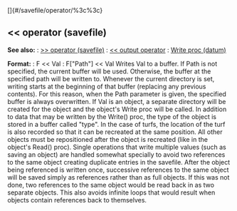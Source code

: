 []{#/savefile/operator/%3c%3c}
  ## \<\< operator (savefile)
  **See also:**
  :   [\>\> operator (savefile)](ref/savefile/operator/%3e%3e)
  :   [\<\< output operator](ref/operator/%3c%3c/output)
  :   [Write proc (datum)](ref/datum/proc/Write)
  <!-- -->
  **Format:**
  :   F \<\< Val
  :   F\[\"Path\"\] \<\< Val
  Writes Val to a buffer. If Path is not specified, the current buffer
  will be used. Otherwise, the buffer at the specified path will be
  written to. Whenever the current directory is set, writing starts at the
  beginning of that buffer (replacing any previous contents). For this
  reason, when the Path parameter is given, the specified buffer is always
  overwritten.
  If Val is an object, a separate directory will be created for the object
  and the object\'s Write proc will be called. In addition to data that
  may be written by the Write() proc, the type of the object is stored in
  a buffer called \"type\". In the case of turfs, the location of the turf
  is also recorded so that it can be recreated at the same position. All
  other objects must be repositioned after the object is recreated (like
  in the object\'s Read() proc).
  Single operations that write multiple values (such as saving an object)
  are handled somewhat specially to avoid two references to the same
  object creating duplicate entries in the savefile. After the object
  being referenced is written once, successive references to the same
  object will be saved simply as references rather than as full objects.
  If this was not done, two references to the same object would be read
  back in as two separate objects. This also avoids infinite loops that
  would result when objects contain references back to themselves.